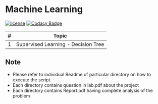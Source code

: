 # Machine Learning
[![license](https://img.shields.io/github/license/mashape/apistatus.svg)](https://opensource.org/licenses/MIT)
[![Codacy Badge](https://api.codacy.com/project/badge/Grade/9248b5a2608043878bcfe217e2821ec8)](https://www.codacy.com/app/namangl/machine-learning?utm_source=github.com&amp;utm_medium=referral&amp;utm_content=namangl/machine-learning&amp;utm_campaign=Badge_Grade)




| #  |  Topic |
|---|---|
|1|Supervised Learning - Decision Tree|

Note
----
* Please refer to individual Readme of particular directory on how to execute the script.
* Each directory contains question in lab.pdf about the project
* Each directory contains Report.pdf having complete analysis of the problem

